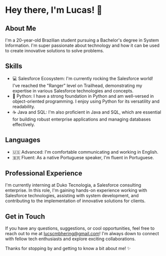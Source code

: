 # Hey there, I'm Lucas! 👋

## About Me
I'm a 20-year-old Brazilian student pursuing a Bachelor's degree in System Information. I'm super passionate about technology and how it can be used to create innovative solutions to solve problems.

## Skills
- 💻 Salesforce Ecosystem: I'm currently rocking the Salesforce world! I've reached the "Ranger" level on Trailhead, demonstrating my expertise in various Salesforce technologies and concepts.
- 🐍 Python: I have a strong foundation in Python and am well-versed in object-oriented programming. I enjoy using Python for its versatility and readability.
- ☕ Java and SQL: I'm also proficient in Java and SQL, which are essential for building robust enterprise applications and managing databases effectively.

## Languages
- 🇺🇸 Advanced: I'm comfortable communicating and working in English.
- 🇧🇷 Fluent: As a native Portuguese speaker, I'm fluent in Portuguese.

## Professional Experience
I'm currently interning at Duko Tecnologia, a Salesforce consulting enterprise. In this role, I'm gaining hands-on experience working with Salesforce technologies, assisting with system development, and contributing to the implementation of innovative solutions for clients.

## Get in Touch
If you have any questions, suggestions, or cool opportunities, feel free to reach out to me at lucscmbhering@gmail.com! I'm always down to connect with fellow tech enthusiasts and explore exciting collaborations.

Thanks for stopping by and getting to know a bit about me! ✨
